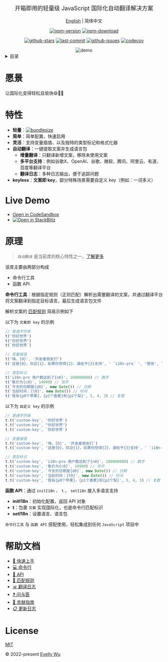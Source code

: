 <div align="center">
  <p style="font-size: 18px;">开箱即用的轻量级 JavaScript 国际化自动翻译解决方案</p>


[English](https://github.com/i18n-pro/core/tree/v3.0.0-alpha.3#readme) | 简体中文


[![npm-version](https://img.shields.io/npm/v/i18n-pro.svg?style=flat-square "npm-version")](https://www.npmjs.com/package/i18n-pro "npm")
[![npm-download](https://img.shields.io/npm/dm/i18n-pro "npm-download")](https://www.npmjs.com/package/i18n-pro "npm")

[![github-stars](https://img.shields.io/github/stars/i18n-pro/core?style=social "github-stars")](https://github.com/i18n-pro/core/stargazers "github-stars")
[![last-commit](https://img.shields.io/github/last-commit/i18n-pro/core/dev "last-commit")](https://github.com/i18n-pro/core/commits/dev "last-commit")
[![github-issues](https://img.shields.io/github/issues-raw/i18n-pro/core "github-issues")](https://github.com/i18n-pro/core/issues "github-issues")
[![codecov](https://codecov.io/gh/i18n-pro/core/branch/main/graph/badge.svg?token=758C46SIE7 "codecov")](https://codecov.io/gh/i18n-pro/core "codecov")

<img src="https://s3.bmp.ovh/imgs/2025/07/11/2218a41614fad2d4.gif" alt="demo" />

</div>
<details >
  <summary>目录</summary>

  [愿景](#愿景)<br/>
  [特性](#特性)<br/>
  [Live Demo](#live-demo)<br/>
  [原理](#原理)<br/>
  [帮助文档](#帮助文档)<br/>
  [License](#license)<br/>

</details>


# 愿景
让国际化变得轻松且愉快😄💪🏻
# 特性

* **轻量**：[![bundlesize](https://img.shields.io/bundlephobia/minzip/i18n-pro?color=brightgreen&style=plastic "bundlesize")](https://bundlephobia.com/package/i18n-pro "bundlesize")
* **简单**：简单配置，快速启用
* **灵活**：支持变量插值、以及独特的类型标记和格式化器
* **自动翻译**：一键提取文案并生成语言包
   * **增量翻译**：只翻译新增文案，移除未使用文案
   * **多平台支持**：例如谷歌X、OpenAI、谷歌、微软、腾讯、阿里云、有道、百度等翻译平台
   * **翻译日志**：多种日志输出，便于追踪问题
* **keyless**：**文案即 key**，部分特殊场景需要自定义 key（例如：一词多义）


# Live Demo

* [Open in CodeSandbox](https://codesandbox.io/p/github/i18n-pro/core-demo/main?file=README_zh-CN.md)
* [![Open in StackBlitz](https://developer.stackblitz.com/img/open_in_stackblitz_small.svg "Open in StackBlitz")](https://stackblitz.com/github/i18n-pro/core-demo?file=README_zh-CN.md)


# 原理

>  `自动翻译` 是当前库的核心特性之一，[了解更多](https://github.com/i18n-pro/core/blob/v3.0.0-alpha.3/docs/dist/Q&A_zh-CN.md)<br/>

该库主要由两部分构成
* 命令行工具
* 函数 API

**命令行工具**：根据指定规则（正则匹配）解析出需要翻译的文案，并通过翻译平台将文案翻译到指定目标语言，最后生成语言包文件

解析文案的 [匹配规则](https://github.com/i18n-pro/core/blob/v3.0.0-alpha.3/docs/dist/MATCH_RULE_zh-CN.md) 简易示例如下

以下为 `文案即 key` 的示例
```js
// 普通字符串
t('你好世界')
t("你好世界")
t(`你好世界`)

// 变量插值
t('嗨，{0}', '开发者朋友们')
t('这是{0}，欢迎{1}，如果你觉得{2}，请给予{3}支持', ' `i18n-pro` ', '使用', `对你有帮助`, ' ⭐️ ')

// 类型标记
t('i18n-pro 用户数达到了{n0}', 100000000) // 数字
t('售价为{c0}', 14999) // 货币
t(`今天的日期是{d0}`, new Date()) // 日期
t('当前时间：{t0}', new Date()) // 时间
t('我有{p0个苹果}，{p1个香蕉}和{p2个梨}', 5, 4, 3) // 复数 
```

以下为 `自定义 key` 的示例
```js
// 普通字符串
t.t('custom-key', '你好世界')
t.t('custom-key', "你好世界")
t.t('custom-key', `你好世界`)

// 变量插值
t.t('custom-key', '嗨，{0}', '开发者朋友们')
t.t('custom-key', '这是{0}，欢迎{1}，如果你觉得{2}，请给予{3}支持', ' `i18n-pro` ', '使用', `对你有帮助`, ' ⭐️ ')

// 类型标记
t.t('custom-key', 'i18n-pro 用户数达到了{n0}', 100000000) // 数字
t.t('custom-key', '售价为{c0}', 14999) // 货币
t.t('custom-key', `今天的日期是{d0}`, new Date()) // 日期
t.t('custom-key', '当前时间：{t0}', new Date()) // 时间
t.t('custom-key', '我有{p0个苹果}，{p1个香蕉}和{p2个梨}', 5, 4, 3) // 复数 
```
**函数 API**：通过  `initI18n` 、 `t` 、 `setI18n`  接入多语言支持
* **initI18n**：初始化配置，返回 API 对象
* **t**：包裹 `文案` 实现国际化，也是命令行匹配标识
* **setI18n**：设置语言、语言包

 `命令行工具` 与 `函数 API` 搭配使用，轻松集成到任何 `JavaScript` 项目中
# 帮助文档

* [🚀 快速上手](https://github.com/i18n-pro/core/blob/v3.0.0-alpha.3/docs/dist/USAGE_zh-CN.md)
* [💻 命令行](https://github.com/i18n-pro/core/blob/v3.0.0-alpha.3/docs/dist/COMMAND_LINE_zh-CN.md)
* [📖 API](https://github.com/i18n-pro/core/blob/v3.0.0-alpha.3/docs/dist/API_zh-CN.md)
* [📝 匹配规则](https://github.com/i18n-pro/core/blob/v3.0.0-alpha.3/docs/dist/MATCH_RULE_zh-CN.md)
* [📊 翻译日志](https://github.com/i18n-pro/core/blob/v3.0.0-alpha.3/docs/dist/OUTPUT_LOG_zh-CN.md)
* [❓ 问与答](https://github.com/i18n-pro/core/blob/v3.0.0-alpha.3/docs/dist/Q&A_zh-CN.md)
* [🤝 贡献指南](https://github.com/i18n-pro/core/blob/dev/docs/dist/CONTRIBUTION_GUIDELINES_zh-CN.md)
* [📋 更新日志](https://github.com/i18n-pro/core/blob/v3.0.0-alpha.3/docs/dist/CHANGELOG_zh-CN.md)


# License
[MIT](./LICENSE)

© 2022-present [Eyelly Wu](https://github.com/eyelly-wu)